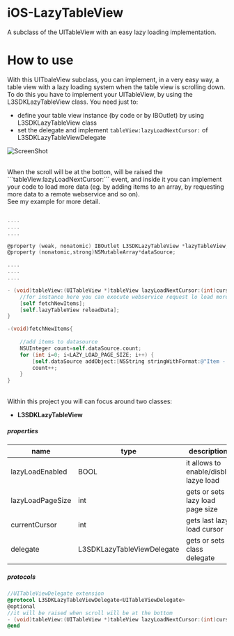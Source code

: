 # iOS-LazyTableView
A subclass of the UITableView with an easy lazy loading implementation.

# How to use
With this UITbaleView subclass, you can implement, in a very easy way, a table view with a lazy loading system when the table view is scrolling down.
<br/>
To do this you have to implement your UITableView, by using the L3SDKLazyTableView class.
You need just to:
- define your table view instance (by code or by IBOutlet) by using L3SDKLazyTableView class
- set the delegate and implement ```tableView:lazyLoadNextCursor:``` of L3SDKLazyTableViewDelegate

![ScreenShot](https://raw.github.com/alchimya/iOS-LazyTableView/master/screenshots/iOS-LazyTableView.gif)

<br/>
When the scroll will be at the botton, will be raised the ```tableView:lazyLoadNextCursor:``` event, and inside it you can implement
your code to load more data (eg. by adding items to an array, by requesting more data to a remote webservice and so on).
<br/>
See my example for more detail.

```objectivec

....
....
....

@property (weak, nonatomic) IBOutlet L3SDKLazyTableView *lazyTableView;
@property (nonatomic,strong)NSMutableArray*dataSource;

....
....
....

- (void)tableView:(UITableView *)tableView lazyLoadNextCursor:(int)cursor{
    //for instance here you can execute webservice request lo load more data
    [self fetchNewItems];
    [self.lazyTableView reloadData];
}

-(void)fetchNewItems{
    
    //add items to datasource
    NSUInteger count=self.dataSource.count;
    for (int i=0; i<LAZY_LOAD_PAGE_SIZE; i++) {
        [self.dataSource addObject:[NSString stringWithFormat:@"Item - %lu", count+1]];
        count++;
    }
}
```

<br/>
Within this project you will can focus around two classes:

- <b>L3SDKLazyTableView</b>

<h5>properties</h5>

  name                        |     type                    |   description    
------------------------------| ----------------------------|--------------------------------------------------------
lazyLoadEnabled               | BOOL                        | it allows to enable/disble lazye load
lazyLoadPageSize              | int                         | gets or sets lazy load page size
currentCursor                 | int                         | gets last lazy load cursor
delegate                      | L3SDKLazyTableViewDelegate  | gets or sets class delegate

<h5>protocols</h5>

```objectivec
//UITableViewDelegate extension
@protocol L3SDKLazyTableViewDelegate<UITableViewDelegate>
@optional
//it will be raised when scroll will be at the bottom
- (void)tableView:(UITableView *)tableView lazyLoadNextCursor:(int)cursor;
@end
```


